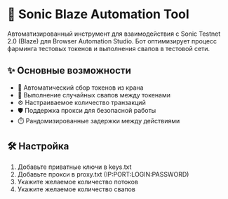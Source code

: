 # 🚀 Sonic Blaze Automation Tool

Автоматизированный инструмент для взаимодействия с Sonic Testnet 2.0 (Blaze) для Browser Automation Studio. Бот оптимизирует процесс фарминга тестовых токенов и выполнения свапов в тестовой сети.

## ✨ Основные возможности

- 🎯 Автоматический сбор токенов из крана
- 🔄 Выполнение случайных свапов между токенами
- ⚙️ Настраиваемое количество транзакций
- 🛡️ Поддержка прокси для безопасной работы
- ⏱️ Рандомизированные задержки между действиями

## 🛠️ Настройка

1. Добавьте приватные ключи в keys.txt
2. Добавьте прокси в proxy.txt (IP:PORT:LOGIN:PASSWORD)
3. Укажите желаемое количество потоков
4. Укажите желаемое количество свапов
